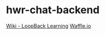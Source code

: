 # hwr-chat-backend

[Wiki - LoopBack Learning](https://github.com/PascalHelbig/hwr-chat-backend/wiki/Loopback-Learning)
[Waffle.io](https://waffle.io/PascalHelbig/hwr-chat-backend)
